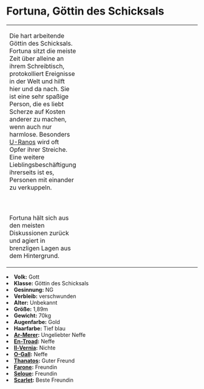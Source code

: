 # Fortuna, Göttin des Schicksals

<table>
<tr><td>
<p>
Die hart arbeitende Göttin des Schicksals. Fortuna sitzt die meiste Zeit über alleine an ihrem Schreibtisch,
protokolliert Ereignisse in der Welt und hilft hier und da nach. Sie ist eine sehr spaßige Person, die es liebt Scherze
auf Kosten anderer zu machen, wenn auch nur harmlose. Besonders <a href="U-Ranos.md">U-Ranos</a> wird oft Opfer ihrer
Streiche. Eine weitere Lieblingsbeschäftigung ihrerseits ist es, Personen mit einander zu verkuppeln.
<br></br><br></br>
Fortuna hält sich aus den meisten Diskussionen zurück und agiert in brenzligen Lagen aus dem Hintergrund.
</p>

</td><td width="300">
<!-- Edit here -->
<img src="fortuna.png" alt="" />
</td></tr>
</table>

<procedure title="Allgemeine Informationen">
<list columns="3">
<li><b>Volk:</b> Gott</li>
<li><b>Klasse:</b> Göttin des Schicksals</li>
<li><b>Gesinnung:</b> NG</li>
<li><b>Verbleib:</b> verschwunden</li>
</list>
</procedure>

<procedure title="Aussehen">
<list columns="3">
<li><b>Alter:</b> Unbekannt</li>
<li><b>Größe:</b> 1,89m</li>
<li><b>Gewicht:</b> 70kg</li>
<li><b>Augenfarbe:</b> Gold</li>
<li><b>Haarfarbe:</b> Tief blau</li>
<!-- <li><b>Maße:</b> 99/74-65-90</li> -->
</list>
</procedure>

<procedure title="Beziehungen">
<list columns="3">
<!-- <li><b><a href="Meilira.md">Meilira</a>:</b> Tochter</li> -->
<!-- <li><b><a href="Inoro.md">Inoro</a>:</b> Neffe</li> -->
<li><b><a href="Ar-Merer.md">Ar-Merer</a>:</b> Ungeliebter Neffe</li>
<li><b><a href="En-Troad.md">En-Troad</a>:</b> Neffe</li>
<li><b><a href="Il-Vernia.md">Il-Vernia</a>:</b> Nichte</li>
<li><b><a href="O-Gall.md">O-Gall</a>:</b> Neffe</li>
<!-- <li><b><a href="U-Ranos.md">U-Ranos</a>:</b> Lieblingsneffe</li> -->
<li><b><a href="Thanatos.md">Thanatos</a>:</b> Guter Freund</li>
<li><b><a href="Farone.md">Farone</a>:</b> Freundin</li>
<!-- <li><b><a href="Alcuin.md">Alcuin</a>:</b> Bruder</li> -->
<li><b><a href="Seloue.md">Seloue</a>:</b> Freundin</li>
<li><b><a href="Scarlet.md">Scarlet</a>:</b> Beste Freundin</li>
</list>
</procedure>

<!--
## Notizen

- **Ziele:** Spaßige Momente erleben, Personen glücklich sehen
- **Geheimnisse:** Die Wahrheit über Inoros Tod
-->